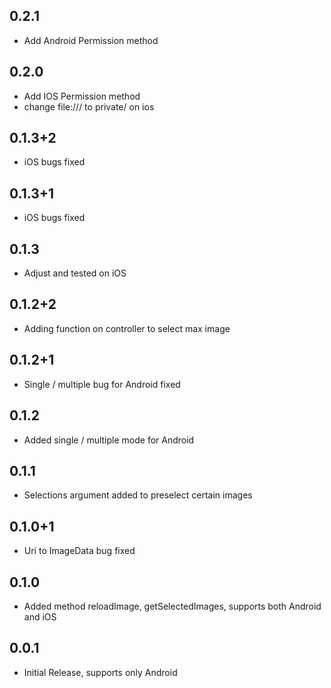## 0.2.1

* Add Android Permission method

## 0.2.0

* Add IOS Permission method
* change file:/// to private/ on ios

## 0.1.3+2

* iOS bugs fixed

## 0.1.3+1

* iOS bugs fixed

## 0.1.3

* Adjust and tested on iOS

## 0.1.2+2

* Adding function on controller to select max image

## 0.1.2+1

* Single / multiple bug for Android fixed

## 0.1.2

* Added single / multiple mode for Android

## 0.1.1

* Selections argument added to preselect certain images

## 0.1.0+1

* Uri to ImageData bug fixed

## 0.1.0

* Added method reloadImage, getSelectedImages, supports both Android and iOS

## 0.0.1

* Initial Release, supports only Android
